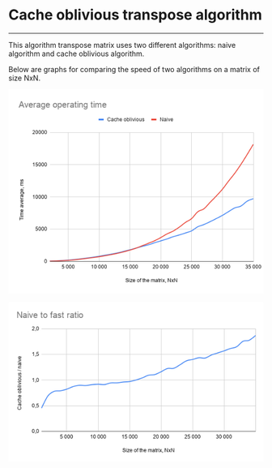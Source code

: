 # Cache oblivious transpose algorithm

---

This algorithm transpose matrix uses two different algorithms: naive algorithm and cache oblivious algorithm.

Below are graphs for comparing the speed of two algorithms on a matrix of size NxN.

![Average operating time](img/Average%20operating%20time.png)

![Naive to fast ratio](img/Naive%20to%20fast%20ratio.png)